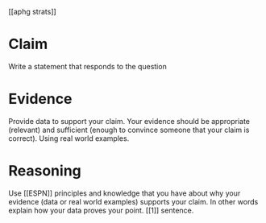 [[aphg strats]]


# Claim
Write a statement that responds to the question
# Evidence 
Provide data to support your claim.  Your evidence should be appropriate (relevant) and sufficient (enough to convince someone that your claim is correct). Using real world examples.
# Reasoning
Use [[ESPN]] principles and knowledge that you have about why your evidence (data or real world examples) supports your claim.  In other words explain how your data proves your point. 
[[1]] sentence.
